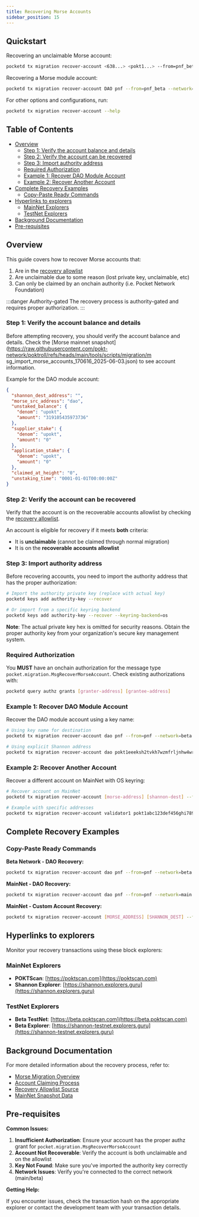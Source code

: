 ```yaml
---
title: Recovering Morse Accounts
sidebar_position: 15
---
```


## Quickstart <!-- omit in toc -->

Recovering an unclaimable Morse account:

```bash
pocketd tx migration recover-account <638...> <pokt1...> --from=pnf_beta --network=beta
```

Recovering a Morse module account:

```bash
pocketd tx migration recover-account DAO pnf --from=pnf_beta --network=beta
```

For other options and configurations, run:

```bash
pocketd tx migration recover-account --help
```

## Table of Contents <!-- omit in toc -->

- [Overview](#overview)
  - [Step 1: Verify the account balance and details](#step-1-verify-the-account-balance-and-details)
  - [Step 2: Verify the account can be recovered](#step-2-verify-the-account-can-be-recovered)
  - [Step 3: Import authority address](#step-3-import-authority-address)
  - [Required Authorization](#required-authorization)
  - [Example 1: Recover DAO Module Account](#example-1-recover-dao-module-account)
  - [Example 2: Recover Another Account](#example-2-recover-another-account)
- [Complete Recovery Examples](#complete-recovery-examples)
  - [Copy-Paste Ready Commands](#copy-paste-ready-commands)
- [Hyperlinks to explorers](#hyperlinks-to-explorers)
  - [MainNet Explorers](#mainnet-explorers)
  - [TestNet Explorers](#testnet-explorers)
- [Background Documentation](#background-documentation)
- [Pre-requisites](#pre-requisites)

## Overview

This guide covers how to recover Morse accounts that:

1. Are in the [recovery allowlist](https://github.com/pokt-network/poktroll/blob/main/x/migration/recovery/recovery_allowlist.go)
2. Are unclaimable due to some reason (lost private key, unclaimable, etc)
3. Can only be claimed by an onchain authority (i.e. Pocket Network Foundation)

:::danger Authority-gated
The recovery process is authority-gated and requires proper authorization.
:::

### Step 1: Verify the account balance and details

Before attempting recovery, you should verify the account balance and details. Check the [Morse mainnet snapshot](https://raw.githubusercontent.com/pokt-network/poktroll/refs/heads/main/tools/scripts/migration/m sg_import_morse_accounts_170616_2025-06-03.json) to see account information.

Example for the DAO module account:

```json
{
  "shannon_dest_address": "",
  "morse_src_address": "dao",
  "unstaked_balance": {
    "denom": "upokt",
    "amount": "319105435973736"
  },
  "supplier_stake": {
    "denom": "upokt",
    "amount": "0"
  },
  "application_stake": {
    "denom": "upokt",
    "amount": "0"
  },
  "claimed_at_height": "0",
  "unstaking_time": "0001-01-01T00:00:00Z"
}
```

### Step 2: Verify the account can be recovered

Verify that the account is on the recoverable accounts allowlist by checking the [recovery allowlist](https://github.com/pokt-network/poktroll/blob/main/x/migration/recovery/recovery_allowlist.go).

An account is eligible for recovery if it meets **both** criteria:

- It is **unclaimable** (cannot be claimed through normal migration)
- It is on the **recoverable accounts allowlist**

### Step 3: Import authority address

Before recovering accounts, you need to import the authority address that has the proper authorization:

```bash
# Import the authority private key (replace with actual key)
pocketd keys add authority-key --recover

# Or import from a specific keyring backend
pocketd keys add authority-key --recover --keyring-backend=os
```

**Note**: The actual private key hex is omitted for security reasons. Obtain the proper authority key from your organization's secure key management system.
### Required Authorization

You **MUST** have an onchain authorization for the message type `pocket.migration.MsgRecoverMorseAccount`. Check existing authorizations with:

```bash
pocketd query authz grants [granter-address] [grantee-address]
```

### Example 1: Recover DAO Module Account

Recover the DAO module account using a key name:

```bash
# Using key name for destination
pocketd tx migration recover-account dao pnf --from=pnf --network=beta

# Using explicit Shannon address
pocketd tx migration recover-account dao pokt1eeeksh2tvkh7wzmfrljnhw4wrhs55lcuvmekkw --from=pnf --network=beta
```

### Example 2: Recover Another Account

Recover a different account on MainNet with OS keyring:

```bash
# Recover account on MainNet
pocketd tx migration recover-account [morse-address] [shannon-dest] --from=authority-key --network=main --keyring-backend=os

# Example with specific addresses
pocketd tx migration recover-account validator1 pokt1abc123def456ghi789jkl012mno345pqr678stu --from=authority-key --network=main
```

## Complete Recovery Examples

### Copy-Paste Ready Commands

**Beta Network - DAO Recovery:**

```bash
pocketd tx migration recover-account dao pnf --from=pnf --network=beta --gas=auto --gas-adjustment=1.5 --fees=1000upokt
```

**MainNet - DAO Recovery:**

```bash
pocketd tx migration recover-account dao pnf --from=pnf --network=main --keyring-backend=os --gas=auto --gas-adjustment=1.5 --fees=1000upokt
```

**MainNet - Custom Account Recovery:**

```bash
pocketd tx migration recover-account [MORSE_ADDRESS] [SHANNON_DEST] --from=[AUTHORITY_KEY] --network=main --keyring-backend=os --gas=auto --gas-adjustment=1.5 --fees=1000upokt
```

## Hyperlinks to explorers

Monitor your recovery transactions using these block explorers:

### MainNet Explorers

- **POKTScan**: [https://poktscan.com](https://poktscan.com)
- **Shannon Explorer**: [https://shannon.explorers.guru](https://shannon.explorers.guru)

### TestNet Explorers

- **Beta TestNet**: [https://beta.poktscan.com](https://beta.poktscan.com)
- **Beta Explorer**: [https://shannon-testnet.explorers.guru](https://shannon-testnet.explorers.guru)

## Background Documentation

For more detailed information about the recovery process, refer to:

- [Morse Migration Overview](./morse_migration_overview.md)
- [Account Claiming Process](./account_claiming.md)
- [Recovery Allowlist Source](https://github.com/pokt-network/poktroll/blob/main/x/migration/recovery/recovery_allowlist.go)
- [MainNet Snapshot Data](https://raw.githubusercontent.com/pokt-network/poktroll/refs/heads/main/tools/scripts/migration/msg_import_morse_accounts_170616_2025-06-03.json)

## Pre-requisites



**Common Issues:**

1. **Insufficient Authorization**: Ensure your account has the proper authz grant for `pocket.migration.MsgRecoverMorseAccount`
2. **Account Not Recoverable**: Verify the account is both unclaimable and on the allowlist
3. **Key Not Found**: Make sure you've imported the authority key correctly
4. **Network Issues**: Verify you're connected to the correct network (main/beta)

**Getting Help:**

If you encounter issues, check the transaction hash on the appropriate explorer or contact the development team with your transaction details.
